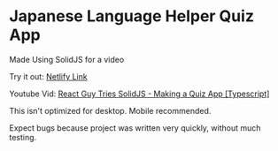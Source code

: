 # Japanese Language Helper Quiz App

Made Using SolidJS for a video

Try it out: [Netlify Link](https://magical-paprenjak-1a2c62.netlify.app)

Youtube Vid: [React Guy Tries SolidJS - Making a Quiz App [Typescript]](https://youtu.be/g5aZ66VFU8c)

This isn't optimized for desktop. Mobile recommended.

Expect bugs because project was written very quickly, without much testing.
